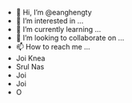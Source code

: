 - 👋 Hi, I’m @eanghengty
- 👀 I’m interested in ...
- 🌱 I’m currently learning ...
- 💞️ I’m looking to collaborate on ...
- 📫 How to reach me ...
- Joi Knea
- Srul Nas
- Joi
- Joi 
- O

<!---
eanghengty/eanghengty is a ✨ special ✨ repository because its `README.md` (this file) appears on your GitHub profile.
You can click the Preview link to take a look at your changes.
--->
